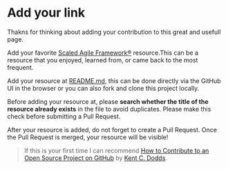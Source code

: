 # Add your link

Thakns for thinking about adding your contribution to this great and usefull page.

Add your favorite [Scaled Agile Framework®](https://www.scaledagileframework.com/) resource.This can be a resource that you enjoyed, learned from, or came back to the most frequent.

Add your resource at [README.md](https://github.com/bogomil/SAFe-Incunabulum/blob/master/README.md), this can be done directly via the GitHub UI in the browser or you can also fork and clone this project locally.

Before adding your resource at, please **search whether the title of the resource already exists** in the file to avoid duplicates. 
Please make this check before submitting a Pull Request.

After your resource is added, do not forget to create a Pull Request.
Once the Pull Request is merged, your resource will be visible!

> If this is your first time I can recommend [How to Contribute to an Open Source Project on GitHub](https://egghead.io/courses/how-to-contribute-to-an-open-source-project-on-github) by [Kent C. Dodds](https://kentcdodds.com/).
